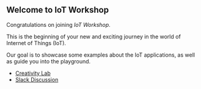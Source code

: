 ## Welcome to IoT Workshop

Congratulations on joining _IoT Workshop_.

This is the beginning of your new and exciting journey in the world of Internet of Things (IoT).

Our goal is to showcase some examples about the IoT applications, as well as guide you into the playground.

- [Creativity Lab](https://clab.wys.cuhk.edu.hk/)
- [Slack Discussion](http://cuhk.slack.com/)
